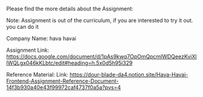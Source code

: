 Please find the more details about the Assignment: 

Note: Assignment is out of the curriculum, if you are interested to try it out.  you can do it 

Company Name: hava havai

Assignment Link: https://docs.google.com/document/d/1pAs9kwq7OpOmQpcmlWDQeezKviXllWQLgx046kKLbtc/edit#heading=h.5x0d5h95i329 


Reference Material: 
Link: https://dour-blade-da4.notion.site/Hava-Havai-Frontend-Assignment-Reference-Document-14f3b930a40e43f99972caf4737f0a5a?pvs=4 








